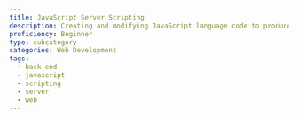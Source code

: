 ```yaml
---
title: JavaScript Server Scripting
description: Creating and modifying JavaScript language code to produce a response customised for each user’s request to a website
proficiency: Beginner
type: subcategory
categories: Web Development
tags:
  - back-end
  - javascript
  - scripting
  - server
  - web
---
```

